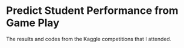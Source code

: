# Predict Student Performance from Game Play
The results and codes from the Kaggle competitions that I attended.
